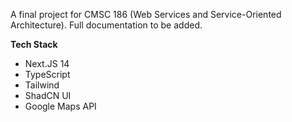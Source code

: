 A final project for CMSC 186 (Web Services and Service-Oriented Architecture). Full documentation to be added.

**Tech Stack**
- Next.JS 14
- TypeScript
- Tailwind
- ShadCN UI
- Google Maps API
